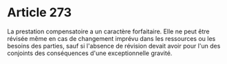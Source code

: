 # Article 273

La prestation compensatoire a un caractère forfaitaire. Elle ne peut être révisée même en cas de changement imprévu dans les ressources ou les besoins des parties, sauf si l'absence de révision devait avoir pour l'un des conjoints des conséquences d'une exceptionnelle gravité.
